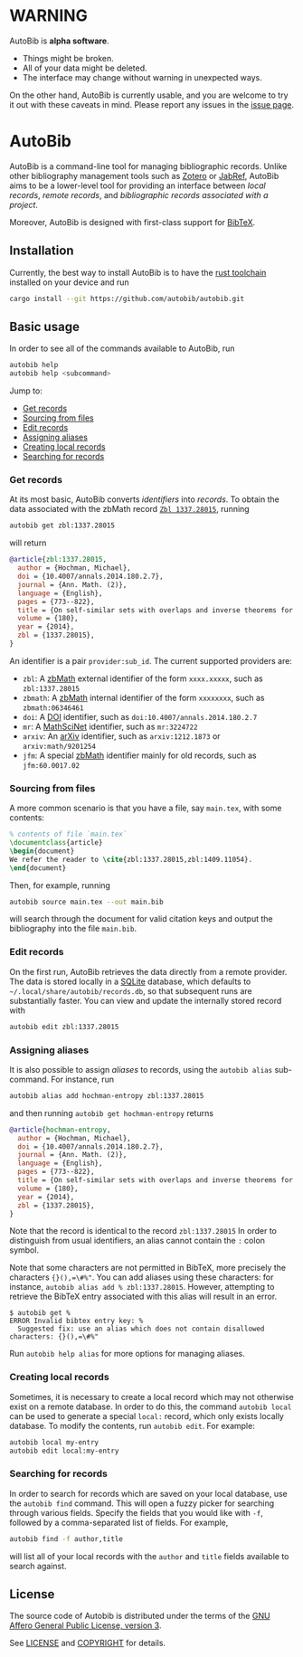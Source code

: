 # WARNING
AutoBib is **alpha software**.

- Things might be broken.
- All of your data might be deleted.
- The interface may change without warning in unexpected ways.

On the other hand, AutoBib is currently usable, and you are welcome to try it out with these caveats in mind.
Please report any issues in the [issue page](https://github.com/autobib/autobib/issues).

# AutoBib
AutoBib is a command-line tool for managing bibliographic records.
Unlike other bibliography management tools such as [Zotero](https://www.zotero.org/) or [JabRef](https://www.jabref.org/), AutoBib aims to be a lower-level tool for providing an interface between *local records*, *remote records*, and *bibliographic records associated with a project*.

Moreover, AutoBib is designed with first-class support for [BibTeX](https://en.wikipedia.org/wiki/BibTeX).

## Installation
Currently, the best way to install AutoBib is to have the [rust toolchain](https://www.rust-lang.org/tools/install) installed on your device and run
```bash
cargo install --git https://github.com/autobib/autobib.git
```

## Basic usage
In order to see all of the commands available to AutoBib, run
```bash
autobib help
autobib help <subcommand>
```
Jump to:

- [Get records](#get-records)
- [Sourcing from files](#sourcing-from-files)
- [Edit records](#edit-records)
- [Assigning aliases](#assigning-aliases)
- [Creating local records](#creating-local-records)
- [Searching for records](#searching-for-records)

### Get records
At its most basic, AutoBib converts *identifiers* into *records*.
To obtain the data associated with the zbMath record [`Zbl 1337.28015`](https://zbmath.org/1528.14024), running
```bash
autobib get zbl:1337.28015
```
will return
```bib
@article{zbl:1337.28015,
  author = {Hochman, Michael},
  doi = {10.4007/annals.2014.180.2.7},
  journal = {Ann. Math. (2)},
  language = {English},
  pages = {773--822},
  title = {On self-similar sets with overlaps and inverse theorems for entropy},
  volume = {180},
  year = {2014},
  zbl = {1337.28015},
}
```
An identifier is a pair `provider:sub_id`.
The current supported providers are:

- `zbl`: A [zbMath](https://zbmath.org) external identifier of the form `xxxx.xxxxx`, such as `zbl:1337.28015`
- `zbmath`: A [zbMath](https://zbmath.org) internal identifier of the form `xxxxxxxx`, such as `zbmath:06346461`
- `doi`: A [DOI](https://www.doi.org/) identifier, such as `doi:10.4007/annals.2014.180.2.7`
- `mr`: A [MathSciNet](https://mathscinet.ams.org/mathscinet/publications-search) identifier, such as `mr:3224722`
- `arxiv`: An [arXiv](https://arxiv.org) identifier, such as `arxiv:1212.1873` or `arxiv:math/9201254`
- `jfm`: A special [zbMath](https://zbmath.org) identifier mainly for old records, such as `jfm:60.0017.02`

### Sourcing from files
A more common scenario is that you have a file, say `main.tex`, with some contents:
```tex
% contents of file `main.tex`
\documentclass{article}
\begin{document}
We refer the reader to \cite{zbl:1337.28015,zbl:1409.11054}.
\end{document}
```
Then, for example, running
```bash
autobib source main.tex --out main.bib
```
will search through the document for valid citation keys and output the bibliography into the file `main.bib`.

### Edit records
On the first run, AutoBib retrieves the data directly from a remote provider.
The data is stored locally in a [SQLite](https://www.sqlite.org/) database, which defaults to `~/.local/share/autobib/records.db`, so that subsequent runs are substantially faster.
You can view and update the internally stored record with
```bash
autobib edit zbl:1337.28015
```

### Assigning aliases
It is also possible to assign *aliases* to records, using the `autobib alias` sub-command.
For instance, run
```bash
autobib alias add hochman-entropy zbl:1337.28015
```
and then running `autobib get hochman-entropy` returns
```bib
@article{hochman-entropy,
  author = {Hochman, Michael},
  doi = {10.4007/annals.2014.180.2.7},
  journal = {Ann. Math. (2)},
  language = {English},
  pages = {773--822},
  title = {On self-similar sets with overlaps and inverse theorems for entropy},
  volume = {180},
  year = {2014},
  zbl = {1337.28015},
}
```
Note that the record is identical to the record `zbl:1337.28015`
In order to distinguish from usual identifiers, an alias cannot contain the `:` colon symbol.

Note that some characters are not permitted in BibTeX, more precisely the characters `{}(),=\#%"`.
You can add aliases using these characters: for instance, `autobib alias add % zbl:1337.28015`.
However, attempting to retrieve the BibTeX entry associated with this alias will result in an error.
```
$ autobib get %
ERROR Invalid bibtex entry key: %
  Suggested fix: use an alias which does not contain disallowed characters: {}(),=\#%"
```
Run `autobib help alias` for more options for managing aliases.

### Creating local records
Sometimes, it is necessary to create a local record which may not otherwise exist on a remote database.
In order to do this, the command `autobib local` can be used to generate a special `local:` record, which only exists locally database.
To modify the contents, run `autobib edit`.
For example:
```bash
autobib local my-entry
autobib edit local:my-entry
```

### Searching for records
In order to search for records which are saved on your local database, use the `autobib find` command.
This will open a fuzzy picker for searching through various fields.
Specify the fields that you would like with `-f`, followed by a comma-separated list of fields.
For example,
```bash
autobib find -f author,title
```
will list all of your local records with the `author` and `title` fields available to search against.

## License

The source code of Autobib is distributed under the terms of the [GNU Affero General Public License, version 3](https://www.gnu.org/licenses/agpl-3.0.en.html).

See [LICENSE](LICENSE) and [COPYRIGHT](COPYRIGHT) for details.
